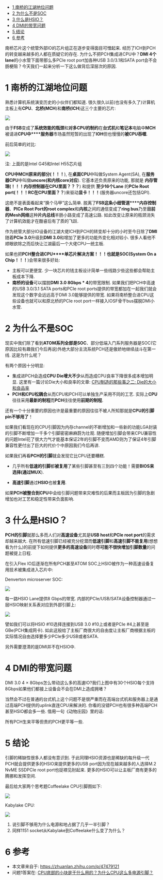 
<!-- @import "[TOC]" {cmd="toc" depthFrom=1 depthTo=6 orderedList=false} -->

<!-- code_chunk_output -->

* [1 南桥的江湖地位问题](#1-南桥的江湖地位问题)
* [2 为什么不是SOC](#2-为什么不是soc)
* [3 什么是HSIO？](#3-什么是hsio)
* [4 DMI的带宽问题](#4-dmi的带宽问题)
* [5 结论](#5-结论)
* [6 参考](#6-参考)

<!-- /code_chunk_output -->

南桥芯片这个统管外部IO的芯片组正在逐步变得面目可憎起来. 经历了ICH到PCH的转变越来越多的人都在质疑它的存在. 为什么不把PCH集成进CPU中？**DMI 4个lane**的小水管下面带那么多PCIe root port加各种USB 3.0/3.1和SATA port会不会肠梗阻？今天我们一起来分析一下这么做背后深层次的原因. 

# 1 南桥的江湖地位问题

熟悉计算机系统演变历史的小伙伴们都知道. 很久很久以前(也没有多久了)计算机主板上有**CPU**、**北桥(MCH**)和**南桥(ICH**)这三个主要的芯片: 

![](./images/2019-04-22-16-59-59.png)

由于**FSB**变成了**系统效能的瓶颈**和**对多CPU的制约**在**台式机**和**笔记本**电脑中**MCH**被请进**CPU中****服务器**市场虽然短暂的出现了**IOH**但也慢慢的**被CPU吞噬**. 

前后简单的对比:

![](./images/2019-04-22-17-01-31.png)

注: 上面的是Intel G45和Intel H55芯片组

**CPU中MCH原来的部分(！！！**), 在**桌面CPU**中叫做System Agent(SA), 在**服务器CPU**中叫做**uncore(和内核core对应**). 它基本还负责原来的功能, 那就是 **内存管理(！！！内存控制器在CPU里面？？？**) 和提供 **至少16个Lane** 的**PCIe Root port(！！！RC在CPU里面？？**)来驱动**显卡！！！**(服务器uncore还包括QPI). 

这绝不是表面看起来“换个马甲”这么简单. 脱离了**FSB这条小细管道****内存控制器**、**PICe Root Port的root complex**和**内核**之间的通信变成了**ring bus**乃至**目前的Mesh网络**这种**片内总线**羊肠小路变成了高速公路. 如此改变让原来的瓶颈消失了计算机效能才在酷睿后有了质的飞跃. 

作为统管大部分IO设备的江湖大佬ICH到PCH的转变却十分的小时至今日除了**DMI**随着**PCIe 3.0**升级到**DMI 3.0**和增加了更多的功能外变化相对较小. 很多人看他不顺眼欲除之而后快让江湖最后一个大佬CPU一统主板. 

如果也把**PCH整合进CPU****单芯片解决方案！！！**也就是**SOC(System On a Chip！！！**)会带来很多好处: 

- 主板可以更便宜. 少一块芯片的钱主板设计简单一些线路少些这些都会帮助主板成本下降. 
- **南桥的设备**可以摆脱**DMI 3.0 8Gbps \* 4**的带宽限制. 如果我们把PCH中高速的USB 3.0/3.1 SATA ports和PCIe root ports提供的带宽都加在一起我们就会发现这个数字会远远高于DMI 3.0能够提供的带宽. 如果将南桥整合进CPU这些设备也就可以和原北桥的PCIe root port一样接入IOSF骨干bus摆脱DMI小水管. 

# 2 为什么不是SOC

现实中我们除了看到**ATOM系列全部是SOC**、部分低端入门系列服务器是SOC(它原因比较有趣我们今后再说)外绝大部分主流系统PCH还是傲娇地继续战斗在第一线. 这是为什么呢？

有两个原因十分明显: 

- 集成进PCH会造成**CPU Die增大不少**从而造成CPU良率下降很多成本增加明显. 这里有一篇讨论Die大小和良率的文章: [CPU制造的那些事之二: Die的大小和良品率](https://zhuanlan.zhihu.com/p/29767262)
- **PCH和CPU松耦合**从而CPU和PCH可以单独生产采用不同的工艺. 实际上**CPU**往往采用**最新的制程**而**PCH**往往使用**前期的制程**. 

还有一个十分重要的原因也许是最重要的原因往往不被人所知那就是**CPU的引脚pin不够用了**！

如果我们看现在的CPU引脚因为内存channel的不断增加和一些新的功能LGA封装的引脚不断增加一千多个引脚密密麻麻蔚为壮观. 随便增加引脚会带来CPU兼容性的问题Intel花了很大力气才能基本保证2年的引脚不变而AMD则为了保证4年引脚兼容性更付出了巨大的代价个中原因我们今后再讲. 

如果我们再看**PCH的引脚**就会发现它比CPU还要糟糕. 

- 几乎所有**低速的引脚**都**被复用**了某些引脚甚至有三到四个功能！需要**BIOS来选择(通过MUX**). 

- **高速引脚**通过**HSIO**也被**复用**. 

如果**PCH被整合到CPU**中会给引脚问题带来灾难性的后果而主板因为引脚的急剧增加也对工艺和稳定性带来负面影响. 

# 3 什么是HSIO？

**PCH的引脚**就那么多而人们对**高速设备**尤其是**USB host**和**PCIe root port**的需求却越来越大. 在所有低速引脚已经被充分挖潜而**低速引脚**和**高速引脚不能复用**(想想看为什么)的前提下如何提供**更多的高速设备**同时**尽可能不很快增加引脚数量**的问题被提上日程. 

在引入Flex IO后逐渐在所有PCH甚至ATOM SOC上HSIO被作为一种高速设备复用技术被集成进入芯片中: 

Denverton microserver SOC:

![](./images/2019-04-22-17-35-09.png)

每一路HSIO Lane提供8 Gbps的带宽. 内部的PCIe/USB/SATA设备控制器通过一层HSIO映射关系表对应到外部引脚上: 

![](./images/2019-04-22-17-35-33.png)

譬如我们可以将HSIO \#10选择连接到USB 3.0 \#10上或者是PCIe \#4上甚至是GBe(PCH集成网卡). 如此这般给了主板厂商很大的自由度让主板厂商根据主板的实际情况自由选择要多少PCIe多少USB或者SATA. 

另外需要澄清的是DMI并不在HSIO中. 

# 4 DMI的带宽问题

DMI 3.0 4 × 8Gbps怎么带动这么多的高速IO?我们上图中有30个HSIO每个支持8Gbps如果他们都接上设备会不会在DMI上造成拥堵？

当然会不过在普通的台式机上这个问题不是很严重而在高端台式机和服务器上是通过高端PCH提供的uplink直连CPU来解决的. 你看的没错PCH也有很多种高端PCH甚至HSIO都会多一些. 借用一句《动物庄园》里的话: 

所有PCH生来平等但贵的PCH更平等一些. 

# 5 结论

引脚的稀缺性很多人都没有意识到. 于此同理HSIO资源也是稀缺的每升级一代PCH就会提供更多的HSIO来提供更多的USB port因为现在越来越多的人选择M.2 NvME SSDPCIe root port也捉襟见肘起来. 更多的HSIO可以让主板厂商有更多的腾挪和发挥空间. 

最后给大家两个思考题Coffeelake CPU引脚图如下: 

![](./images/2019-04-23-09-03-17.png)

Kabylake CPU:

![](./images/2019-04-23-09-03-33.png)

1. 说引脚不够用为什么电源和地占据了几乎一半引脚？
2. 同样1151 socket从Kabylake到Coffeelake什么变了为什么？


# 6 参考

- 本文章来自于: https://zhuanlan.zhihu.com/p/47479121
- 问题1答案在: [CPU底部的小块是干什么用的？为什么CPU这么多电源引脚？](https://zhuanlan.zhihu.com/p/48593932)